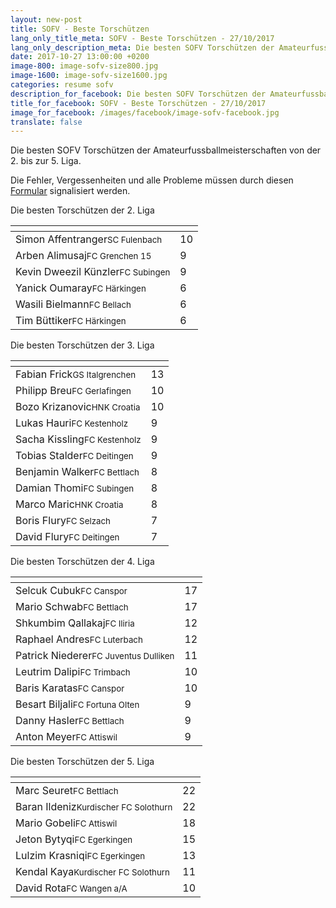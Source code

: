 ```yaml
---
layout: new-post
title: SOFV - Beste Torschützen
lang_only_title_meta: SOFV - Beste Torschützen - 27/10/2017
lang_only_description_meta: Die besten SOFV Torschützen der Amateurfussballmeisterschaften von der 2. bis zur 5. Liga - 27/10/2017
date: 2017-10-27 13:00:00 +0200
image-800: image-sofv-size800.jpg
image-1600: image-sofv-size1600.jpg
categories: resume sofv
description_for_facebook: Die besten SOFV Torschützen der Amateurfussballmeisterschaften von der 2. bis zur 5. Liga
title_for_facebook: SOFV - Beste Torschützen - 27/10/2017
image_for_facebook: /images/facebook/image-sofv-facebook.jpg
translate: false
---
```

Die besten SOFV Torschützen der Amateurfussballmeisterschaften von der 2. bis zur 5. Liga.

Die Fehler, Vergessenheiten und alle Probleme müssen durch diesen <a href="/formular-fehlermeldung">Formular</a> signalisiert werden.

Die besten Torschützen der 2. Liga

<table class="table"><thead><tr><th><i class="fa fa-male"></i></th><th><i class="fa fa-futbol-o"></i></th></tr></thead><tbody><tr><td>Simon Affentranger<span class='d-block team-name'><small>SC Fulenbach</small></span></td><td>10</td></tr><tr><td>Arben Alimusaj<span class='d-block team-name'><small>FC Grenchen 15</small></span></td><td>9</td></tr><tr><td>Kevin Dweezil Künzler<span class='d-block team-name'><small>FC Subingen</small></span></td><td>9</td></tr><tr><td>Yanick Oumaray<span class='d-block team-name'><small>FC Härkingen</small></span></td><td>6</td></tr><tr><td>Wasili Bielmann<span class='d-block team-name'><small>FC Bellach</small></span></td><td>6</td></tr><tr><td>Tim Büttiker<span class='d-block team-name'><small>FC Härkingen</small></span></td><td>6</td></tr></tbody></table>

Die besten Torschützen der 3. Liga

<table class="table"><thead><tr><th><i class="fa fa-male"></i></th><th><i class="fa fa-futbol-o"></i></th></tr></thead><tbody><tr><td>Fabian Frick<span class='d-block team-name'><small>GS Italgrenchen</small></span></td><td>13</td></tr><tr><td>Philipp Breu<span class='d-block team-name'><small>FC Gerlafingen</small></span></td><td>10</td></tr><tr><td>Bozo Krizanovic<span class='d-block team-name'><small>HNK Croatia</small></span></td><td>10</td></tr><tr><td>Lukas Hauri<span class='d-block team-name'><small>FC Kestenholz</small></span></td><td>9</td></tr><tr><td>Sacha Kissling<span class='d-block team-name'><small>FC Kestenholz</small></span></td><td>9</td></tr><tr><td>Tobias Stalder<span class='d-block team-name'><small>FC Deitingen</small></span></td><td>9</td></tr><tr><td>Benjamin Walker<span class='d-block team-name'><small>FC Bettlach</small></span></td><td>8</td></tr><tr><td>Damian Thomi<span class='d-block team-name'><small>FC Subingen</small></span></td><td>8</td></tr><tr><td>Marco Maric<span class='d-block team-name'><small>HNK Croatia</small></span></td><td>8</td></tr><tr><td>Boris Flury<span class='d-block team-name'><small>FC Selzach</small></span></td><td>7</td></tr><tr><td>David Flury<span class='d-block team-name'><small>FC Deitingen</small></span></td><td>7</td></tr></tbody></table>

Die besten Torschützen der 4. Liga

<table class="table"><thead><tr><th><i class="fa fa-male"></i></th><th><i class="fa fa-futbol-o"></i></th></tr></thead><tbody><tr><td>Selcuk Cubuk<span class='d-block team-name'><small>FC Canspor</small></span></td><td>17</td></tr><tr><td>Mario Schwab<span class='d-block team-name'><small>FC Bettlach</small></span></td><td>17</td></tr><tr><td>Shkumbim Qallakaj<span class='d-block team-name'><small>FC Iliria</small></span></td><td>12</td></tr><tr><td>Raphael Andres<span class='d-block team-name'><small>FC Luterbach</small></span></td><td>12</td></tr><tr><td>Patrick Niederer<span class='d-block team-name'><small>FC Juventus Dulliken</small></span></td><td>11</td></tr><tr><td>Leutrim Dalipi<span class='d-block team-name'><small>FC Trimbach</small></span></td><td>10</td></tr><tr><td>Baris Karatas<span class='d-block team-name'><small>FC Canspor</small></span></td><td>10</td></tr><tr><td>Besart Biljali<span class='d-block team-name'><small>FC Fortuna Olten</small></span></td><td>9</td></tr><tr><td>Danny Hasler<span class='d-block team-name'><small>FC Bettlach</small></span></td><td>9</td></tr><tr><td>Anton Meyer<span class='d-block team-name'><small>FC Attiswil</small></span></td><td>9</td></tr></tbody></table>

Die besten Torschützen der 5. Liga

<table class="table"><thead><tr><th><i class="fa fa-male"></i></th><th><i class="fa fa-futbol-o"></i></th></tr></thead><tbody><tr><td>Marc Seuret<span class='d-block team-name'><small>FC Bettlach</small></span></td><td>22</td></tr><tr><td>Baran Ildeniz<span class='d-block team-name'><small>Kurdischer FC Solothurn</small></span></td><td>22</td></tr><tr><td>Mario Gobeli<span class='d-block team-name'><small>FC Attiswil</small></span></td><td>18</td></tr><tr><td>Jeton Bytyqi<span class='d-block team-name'><small>FC Egerkingen</small></span></td><td>15</td></tr><tr><td>Lulzim Krasniqi<span class='d-block team-name'><small>FC Egerkingen</small></span></td><td>13</td></tr><tr><td>Kendal Kaya<span class='d-block team-name'><small>Kurdischer FC Solothurn</small></span></td><td>11</td></tr><tr><td>David Rota<span class='d-block team-name'><small>FC Wangen a/A</small></span></td><td>10</td></tr></tbody></table>

